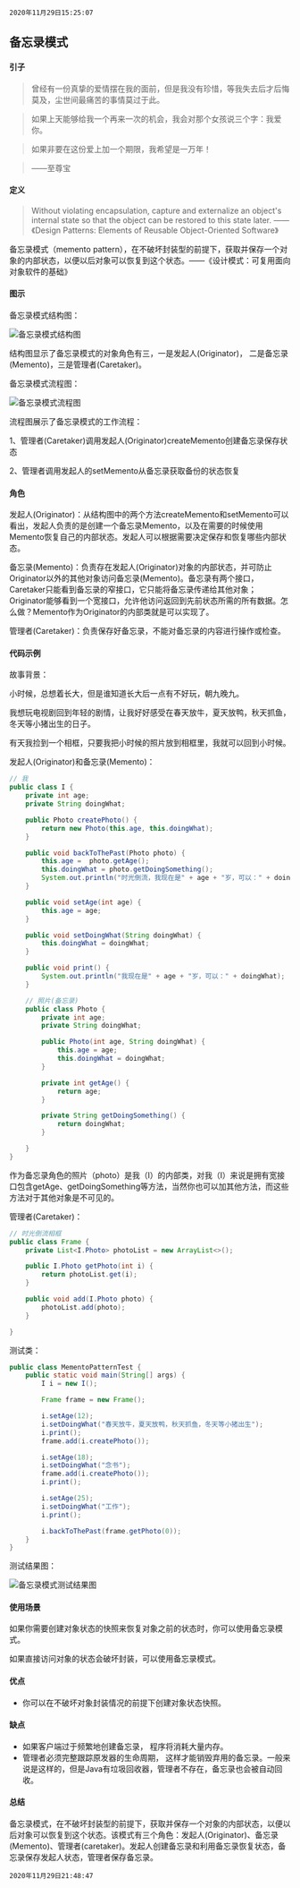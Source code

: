 `2020年11月29日15:25:07`

## 备忘录模式

#### 引子

>曾经有一份真挚的爱情摆在我的面前，但是我没有珍惜，等我失去后才后悔莫及，尘世间最痛苦的事情莫过于此。

>如果上天能够给我一个再来一次的机会，我会对那个女孩说三个字：我爱你。

>如果非要在这份爱上加一个期限，我希望是一万年！

>——至尊宝

#### 定义

>Without violating encapsulation, capture and externalize an object's internal state so that the object can be restored to this state later. ——《Design Patterns: Elements of Reusable Object-Oriented Software》

备忘录模式（memento pattern），在不破坏封装型的前提下，获取并保存一个对象的内部状态，以便以后对象可以恢复到这个状态。——《设计模式：可复用面向对象软件的基础》

#### 图示

备忘录模式结构图：

![备忘录模式结构图](https://images.cnblogs.com/cnblogs_com/mingmingcome/1618392/o_201129103703memento-pattern-structure-diagram.png)

结构图显示了备忘录模式的对象角色有三，一是发起人(Originator)， 二是备忘录(Memento)，三是管理者(Caretaker)。

备忘录模式流程图：

![备忘录模式流程图](https://images.cnblogs.com/cnblogs_com/mingmingcome/1618392/o_201129120602memento-pattern-sequence-diagram.png)

流程图展示了备忘录模式的工作流程：

1、管理者(Caretaker)调用发起人(Originator)createMemento创建备忘录保存状态

2、管理者调用发起人的setMemento从备忘录获取备份的状态恢复

#### 角色

发起人(Originator)：从结构图中的两个方法createMemento和setMemento可以看出，发起人负责的是创建一个备忘录Memento，以及在需要的时候使用Memento恢复自己的内部状态。发起人可以根据需要决定保存和恢复哪些内部状态。

备忘录(Memento)：负责存在发起人(Originator)对象的内部状态，并可防止Originator以外的其他对象访问备忘录(Memento)。备忘录有两个接口，Caretaker只能看到备忘录的窄接口，它只能将备忘录传递给其他对象；Originator能够看到一个宽接口，允许他访问返回到先前状态所需的所有数据。怎么做？Memento作为Originator的内部类就是可以实现了。

管理者(Caretaker)：负责保存好备忘录，不能对备忘录的内容进行操作或检查。

#### 代码示例

故事背景：

小时候，总想着长大，但是谁知道长大后一点有不好玩，朝九晚九。

我想玩电视剧回到年轻的剧情，让我好好感受在春天放牛，夏天放鸭，秋天抓鱼，冬天等小猪出生的日子。

有天我捡到一个相框，只要我把小时候的照片放到相框里，我就可以回到小时候。

发起人(Originator)和备忘录(Memento)：
```java
// 我
public class I {
    private int age;
    private String doingWhat;

    public Photo createPhoto() {
        return new Photo(this.age, this.doingWhat);
    }

    public void backToThePast(Photo photo) {
        this.age =  photo.getAge();
        this.doingWhat = photo.getDoingSomething();
        System.out.println("时光倒流，我现在是" + age + "岁，可以：" + doingWhat);
    }

    public void setAge(int age) {
        this.age = age;
    }

    public void setDoingWhat(String doingWhat) {
        this.doingWhat = doingWhat;
    }

    public void print() {
        System.out.println("我现在是" + age + "岁，可以：" + doingWhat);
    }

    // 照片(备忘录)
    public class Photo {
        private int age;
        private String doingWhat;

        public Photo(int age, String doingWhat) {
            this.age = age;
            this.doingWhat = doingWhat;
        }

        private int getAge() {
            return age;
        }

        private String getDoingSomething() {
            return doingWhat;
        }

    }
}
```

作为备忘录角色的照片（photo）是我（I）的内部类，对我（I）来说是拥有宽接口包含getAge、getDoingSomething等方法，当然你也可以加其他方法，而这些方法对于其他对象是不可见的。

管理者(Caretaker)：
```java
// 时光倒流相框
public class Frame {
    private List<I.Photo> photoList = new ArrayList<>();

    public I.Photo getPhoto(int i) {
        return photoList.get(i);
    }

    public void add(I.Photo photo) {
        photoList.add(photo);
    }

}
```

测试类：
```java
public class MementoPatternTest {
    public static void main(String[] args) {
        I i = new I();

        Frame frame = new Frame();

        i.setAge(12);
        i.setDoingWhat("春天放牛，夏天放鸭，秋天抓鱼，冬天等小猪出生");
        i.print();
        frame.add(i.createPhoto());

        i.setAge(18);
        i.setDoingWhat("念书");
        frame.add(i.createPhoto());
        i.print();

        i.setAge(25);
        i.setDoingWhat("工作");
        i.print();

        i.backToThePast(frame.getPhoto(0));
    }
}
```

测试结果图：

![备忘录模式测试结果图](https://images.cnblogs.com/cnblogs_com/mingmingcome/1618392/o_201129133309memento-pattern-test-result.jpg)

#### 使用场景

如果你需要创建对象状态的快照来恢复对象之前的状态时，你可以使用备忘录模式。

如果直接访问对象的状态会破坏封装，可以使用备忘录模式。

#### 优点

- 你可以在不破坏对象封装情况的前提下创建对象状态快照。

#### 缺点

- 如果客户端过于频繁地创建备忘录， 程序将消耗大量内存。
- 管理者必须完整跟踪原发器的生命周期， 这样才能销毁弃用的备忘录。一般来说是这样的，但是Java有垃圾回收器，管理者不存在，备忘录也会被自动回收。

#### 总结

备忘录模式，在不破坏封装型的前提下，获取并保存一个对象的内部状态，以便以后对象可以恢复到这个状态。该模式有三个角色：发起人(Originator)、备忘录(Memento)、管理者(caretaker)。发起人创建备忘录和利用备忘录恢复状态，备忘录保存发起人状态，管理者保存备忘录。

`2020年11月29日21:48:47`